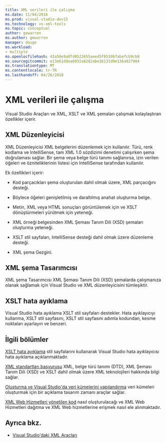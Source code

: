 ```yaml
---
title: XML verileri ile çalışma
ms.date: 11/04/2016
ms.prod: visual-studio-dev15
ms.technology: vs-xml-tools
ms.topic: conceptual
author: gewarren
ms.author: gewarren
manager: douge
ms.workload:
- multiple
ms.openlocfilehash: 43a58e9a0fd8522655aeed5f8539b7abefcb9cb8
ms.sourcegitcommit: e13e61ddea6032a8282abe16131d9e136a927984
ms.translationtype: MT
ms.contentlocale: tr-TR
ms.lasthandoff: 04/26/2018
---
```

# <a name="working-with-xml-data"></a>XML verileri ile çalışma

Visual Studio Araçları ve XML, XSLT ve XML şemaları çalışmak kolaylaştıran özellikler içerir.

## <a name="xml-editor"></a>XML Düzenleyicisi

XML Düzenleyicisi XML belgelerini düzenlemek için kullanılır. Türü, renk kodlama ve IntelliSense, tam XML 1.0 sözdizimi denetimi çalışırken şema doğrulaması sağlar. Bir şema veya belge türü tanımı sağlanırsa, izin verilen öğeleri ve özniteliklerinin listesi için IntelliSense tarafından kullanılır.

Ek özellikleri içerir:

- Kod parçacıkları şema oluşturulan dahil olmak üzere, XML parçacığını desteği.

- Böylece öğeleri genişletilmiş ve daraltılmış anahat oluşturma belge.

- Metin, XML veya HTML sonuçları görüntülemek için ve XSLT dönüştürmeleri yürütmek için yeteneği.

- XML örneği belgesinden XML Şeması Tanım Dili (XSD) şemaları oluşturma yeteneği.

- XSLT stil sayfaları, IntelliSense desteği dahil olmak üzere düzenleme desteği.

- XML şema Gezgini.

## <a name="xml-schema-designer"></a>XML şema Tasarımcısı

XML şema Tasarımcısı XML Şeması Tanım Dili (XSD) şemalarda çalışmanıza olanak sağlamak için Visual Studio ve XML düzenleyicisini tümleşiktir.

## <a name="xslt-debugging"></a>XSLT hata ayıklama

Visual Studio hata ayıklama XSLT stil sayfaları destekler. Hata ayıklayıcıyı kullanma, XSLT stil sayfasını, XSLT stil sayfasını adımla kodundan, kesme noktaları ayarlayın ve benzeri.

## <a name="related-sections"></a>İlgili bölümler

[XSLT hata ayıklama](../xml-tools/debugging-xslt.md) stil sayfalarını kullanarak Visual Studio hata ayıklayıcısı hata ayıklama açıklanmaktadır.

[XML standartları başvurusu](http://msdn.microsoft.com/79c78508-c9d0-423a-a00f-672e855de401) XML, belge türü tanımı (DTD), XML Şeması Tanım Dili (XSD) ve XSLT dahil olmak üzere XML teknolojileri hakkında bilgi sağlar.

[Oluşturma ve Visual Studio'da veri kümelerini yapılandırma](../data-tools/create-and-configure-datasets-in-visual-studio.md) veri kümeleri oluşturmak için bir açıklama tasarım zamanı araçlar sağlar.

[XML Web Hizmetleri yönetilen kod](http://msdn.microsoft.com/c9a7dc25-3e68-4723-bfb7-de4320830196) nasıl oluşturulacağı ve XML Web Hizmetleri dağıtma ve XML Web hizmetlerine erişmek nasıl ele alınmaktadır.

## <a name="see-also"></a>Ayrıca bkz.

- [Visual Studio'daki XML Araçları](../xml-tools/xml-tools-in-visual-studio.md)